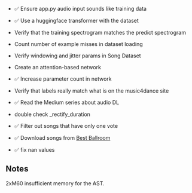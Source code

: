 - ✅ Ensure app.py audio input sounds like training data
- ✅ Use a huggingface transformer with the dataset
- Verify that the training spectrogram matches the predict spectrogram
- Count number of example misses in dataset loading
- Verify windowing and jitter params in Song Dataset
- Create an attention-based network
- ✅ Increase parameter count in network
- Verify that labels really match what is on the music4dance site
- ✅ Read the Medium series about audio DL
- double check \_rectify_duration
- ✅ Filter out songs that have only one vote
- ✅ Download songs from [Best Ballroom](https://www.youtube.com/channel/UC0bYSnzAFMwPiEjmVsrvmRg)

- ✅ fix nan values

## Notes

2xM60 insufficient memory for the AST.

